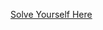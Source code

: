 [Solve Yourself Here](https://www.hackerrank.com/challenges/bfsshortreach/problem?isFullScreen=true)